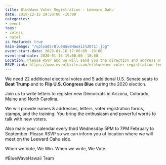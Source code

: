 ```yaml
---
title: BlueWave Voter Registration - Leeward Oahu
date: 2019-12-15 19:20:00 -10:00
categories:
- event
tags:
- voters
- natel
is featured: true
main-image: "/uploads/BlueWaveHawaii%20(1).jpg"
event-start-date: 2020-01-16 17:00:00 -10:00
event-end-date: 2020-01-16 19:00:00 -10:00
Location: Please RSVP and we will send you the direction and address of meeting location.
RSVP-link: https://www.eventbrite.com/e/bluewave-voter-registration-leeward-oahu-tickets-86297727827
---
```


We need 22 additional electoral votes and 5 additional U.S. Senate seats to **Beat Trump** and to **Flip U.S. Congress Blue** during the 2020 election.

Join us to write letters to register new Democrats in Arizona, Colorado, Maine and North Carolina.  

We will provide names & addresses, letters, voter registration forms, stamps, and the training. You bring the enthusiasm and powerful words to talk with new voters.

Also mark your calendar every third Wednesday 5PM to 7PM February to September.  Please RSVP so we can inform you of location where we will meet on the Leeward Oahu side.  

When we Vote, We Win. 
When we write, We Vote.

#BlueWaveHawaii Team